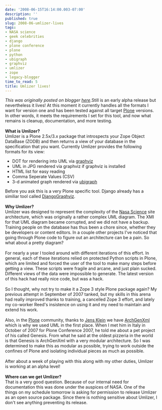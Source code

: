```yaml
---
date: '2008-06-15T16:14:00.003-07:00'
description: ''
published: true
slug: 2008-06-umlizer-lives
tags:
- NASA science
- geek celebrities
- django
- plone conference
- plone
- python
- ubigraph
- graphviz
- umlizer
- zope
- legacy-blogger
time_to_read: 5
title: Umlizer lives!
---
```


*This was originally posted on blogger [here](https://pydanny.blogspot.com/2008/06/umlizer-lives.html)*.Still is an early alpha release but nevertheless it lives!  At this moment it currently handles all the formats I want for version one and has been tested against all target <a href="http://plone.org">Plone</a> versions.  In other words, it meets the requirements I set for this tool, and now what remains is cleanup, documentation, and more testing.<br /><br /><span style="font-weight: bold;">What is Umlizer?</span><br />Umlizer is a Plone 2.5x/3.x package that introspects your Zope Object DataBase (ZODB) and then returns a view of your database in the specification that you want.  Currently Umlizer provides the following formats for its view:<br /><ul><li>DOT for rendering into UML via <a href="http://graphviz.org/">graphviz</a></li><li>UML in JPG rendered via graphviz if graphviz is installed</li><li>HTML list for easy reading<br /></li><li>Comma Seperate Values (CSV)</li><li>3-d animated graph rendered via <a href="http://www.ubietylab.net/ubigraph/index.html">ubigraph</a></li></ul>Before you ask this is a very Plone specific tool.  Django already has a similiar tool called <a href="http://code.djangoproject.com/wiki/DjangoGraphviz">DjangoGraqhviz</a>. <br /><br /><span style="font-weight: bold;">Why Umlizer?</span><span id="formatbar_Buttons" style="display: block;"><span class="on" id="formatbar_CreateLink" style="display: block;" title="Link"></span></span>Umlizer was designed to represent the complexity of the <a href="http://nasascience.nasa.gov">Nasa Science</a> site architecture, which was originally a rather complex UML diagram.   The XMI for that UML diagram became corrupted, and we did not have a backup.  Training people on the database has thus been a chore since, whether they be developers or content editors.  In a couple other projects I've noticed that going through Plone code to figure out an architecture can be a pain.  So what about a pretty diagram?<br /><br />For nearly a year I tooled around with different iterations of this effort.  In general, each of these iterations relied on protected Python scripts in Plone, which are limited and forced the user of the tool to make many steps before getting a view.  These scripts were fragile and arcane, and just plain sucked.  Different views of the data were impossible to generate.  The latest version of this hack had really nice code, but was a hack.<br /><br />So I thought, why not try to make it a Zope 3 style Plone package again?  My previous attempt in September of 2007 tanked, but my skills in this arena had really improved thanks to training, a cancelled Zope 3 effort, and lately my co-worker Reed's insistence on using it and my need to maintain and extend his work.<br /><br />Also, in the <a href="http://plone.org">Plone</a> community, thanks to  <a href="http://plone.org/author/jensens">Jens Klein</a> we have <a href="http://plone.org/products/archgenxml">ArchGenXml</a> which is why we used UML in the first place.  When I met him in Italy in October of 2007 for Plone Conference 2007, he told me about a pet project of his called Genesis.  From what he said at the oldest pizzeria in the world is that Genesis is ArchGenXml with a very modular architecture.  So I was determined to make this as modular as possible, trying to work outside the confines of Plone and isolating individual pieces as much as possible.<br /><br />After about a week of playing with this along with my other duties, Umlizer is working at an alpha level!<br /><br /><span style="font-weight: bold;">Where can we get Umlizer?<br /></span>That is a very good question.  Because of our internal need for documentation this was done under the auspices of NASA.  One of the things on my schedule tomorrow is asking for permission to release Umlizer as an open source package.  Since there is nothing sensitive about Umlizer, I don't see anything preventing its release.<span style="font-weight: bold;"><br /></span>